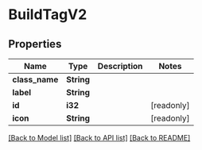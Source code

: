 # BuildTagV2

## Properties

Name | Type | Description | Notes
------------ | ------------- | ------------- | -------------
**class_name** | **String** |  | 
**label** | **String** |  | 
**id** | **i32** |  | [readonly]
**icon** | **String** |  | [readonly]

[[Back to Model list]](../README.md#documentation-for-models) [[Back to API list]](../README.md#documentation-for-api-endpoints) [[Back to README]](../README.md)


